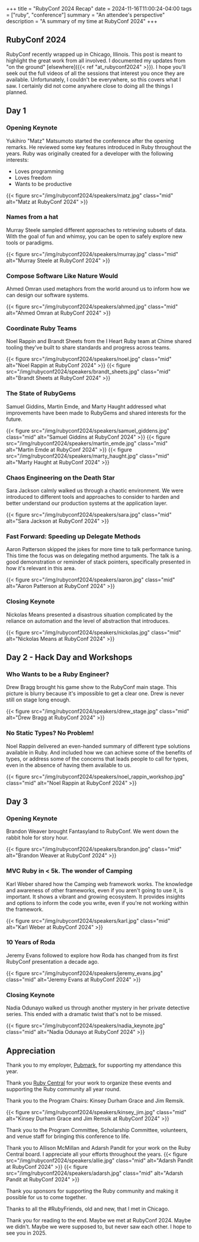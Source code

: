 +++
title = "RubyConf 2024 Recap"
date = 2024-11-16T11:00:24-04:00
tags = ["ruby", "conference"]
summary = "An attendee's perspective"
description = "A summary of my time at RubyConf 2024"
+++

## RubyConf 2024

RubyConf recently wrapped up in Chicago, Illinois. This post is meant to highlight the great work from all involved. I documented my updates from "on the ground" [elsewhere]({{< ref "at_rubyconf2024" >}}). I hope you'll seek out the full videos of all the sessions that interest you once they are available. Unfortunately, I couldn't be everywhere, so this covers what I saw. I certainly did not come anywhere close to doing all the things I planned.

## Day 1

### Opening Keynote

Yukihiro "Matz" Matsumoto started the conference after the opening remarks. He reviewed some key features introduced in Ruby throughout the years. Ruby was originally created for a developer with the following interests:

* Loves programming
* Loves freedom
* Wants to be productive

{{< figure src="/img/rubyconf2024/speakers/matz.jpg" class="mid" alt="Matz at RubyConf 2024" >}}

### Names from a hat

Murray Steele sampled different approaches to retrieving subsets of data. With the goal of fun and whimsy, you can be open to safely explore new tools or paradigms.

{{< figure src="/img/rubyconf2024/speakers/murray.jpg" class="mid" alt="Murray Steele at RubyConf 2024" >}}

### Compose Software Like Nature Would

Ahmed Omran used metaphors from the world around us to inform how we can design our software systems.

{{< figure src="/img/rubyconf2024/speakers/ahmed.jpg" class="mid" alt="Ahmed Omran at RubyConf 2024" >}}

### Coordinate Ruby Teams

Noel Rappin and Brandt Sheets from the I Heart Ruby team at Chime shared tooling they've built to share standards and progress across teams.

{{< figure src="/img/rubyconf2024/speakers/noel.jpg" class="mid" alt="Noel Rappin at RubyConf 2024" >}}
{{< figure src="/img/rubyconf2024/speakers/brandt_sheets.jpg" class="mid" alt="Brandt Sheets at RubyConf 2024" >}}

### The State of RubyGems

Samuel Giddins, Martin Emde, and Marty Haught addressed what improvements have been made to RubyGems and shared interests for the future.

{{< figure src="/img/rubyconf2024/speakers/samuel_giddens.jpg" class="mid" alt="Samuel Giddins at RubyConf 2024" >}}
{{< figure src="/img/rubyconf2024/speakers/martin_emde.jpg" class="mid" alt="Martin Emde at RubyConf 2024" >}}
{{< figure src="/img/rubyconf2024/speakers/marty_haught.jpg" class="mid" alt="Marty Haught at RubyConf 2024" >}}

### Chaos Engineering on the Death Star

Sara Jackson calmly walked us through a chaotic environment. We were introduced to different tools and approaches to consider to harden and better understand our production systems at the application layer.

{{< figure src="/img/rubyconf2024/speakers/sara.jpg" class="mid" alt="Sara Jackson at RubyConf 2024" >}}

### Fast Forward: Speeding up Delegate Methods

Aaron Patterson skipped the jokes for more time to talk performance tuning. This time the focus was on delegating method arguments. The talk is a good demonstration or reminder of stack pointers, specifically presented in how it's relevant in this area.

{{< figure src="/img/rubyconf2024/speakers/aaron.jpg" class="mid" alt="Aaron Patterson at RubyConf 2024" >}}

### Closing Keynote

Nickolas Means presented a disastrous situation complicated by the reliance on automation and the level of abstraction that introduces.

{{< figure src="/img/rubyconf2024/speakers/nickolas.jpg" class="mid" alt="Nickolas Means at RubyConf 2024" >}}

## Day 2 - Hack Day and Workshops

### Who Wants to be a Ruby Engineer?

Drew Bragg brought his game show to the RubyConf main stage. This picture is blurry because it's impossible to get a clear one. Drew is never still on stage long enough.

{{< figure src="/img/rubyconf2024/speakers/drew_stage.jpg" class="mid" alt="Drew Bragg at RubyConf 2024" >}}

### No Static Types? No Problem!

Noel Rappin delivered an even-handed summary of different type solutions available in Ruby. And included how we can achieve some of the benefits of types, or address some of the concerns that leads people to call for types, even in the absence of having them available to us.

{{< figure src="/img/rubyconf2024/speakers/noel_rappin_workshop.jpg" class="mid" alt="Noel Rappin at RubyConf 2024" >}}

## Day 3

### Opening Keynote

Brandon Weaver brought Fantasyland to RubyConf. We went down the rabbit hole for story hour.

{{< figure src="/img/rubyconf2024/speakers/brandon.jpg" class="mid" alt="Brandon Weaver at RubyConf 2024" >}}

### MVC Ruby in < 5k. The wonder of Camping

Karl Weber shared how the Camping web framework works. The knowledge and awareness of other frameworks, even if you aren't going to use it, is important. It shows a vibrant and growing ecosystem. It provides insights and options to inform the code you write, even if you're not working within the framework.

{{< figure src="/img/rubyconf2024/speakers/karl.jpg" class="mid" alt="Karl Weber at RubyConf 2024" >}}

### 10 Years of Roda

Jeremy Evans followed to explore how Roda has changed from its first RubyConf presentation a decade ago.

{{< figure src="/img/rubyconf2024/speakers/jeremy_evans.jpg" class="mid" alt="Jeremy Evans at RubyConf 2024" >}}

### Closing Keynote

Nadia Odunayo walked us through another mystery in her private detective series. This ended with a dramatic twist that's not to be missed.

{{< figure src="/img/rubyconf2024/speakers/nadia_keynote.jpg" class="mid" alt="Nadia Odunayo at RubyConf 2024" >}}

## Appreciation

Thank you to my employer, [Pubmark](https://www.pubmark.com/), for supporting my attendance this year.

Thank you [Ruby Central](https://rubycentral.org) for your work to organize these events and supporting the Ruby community all year round.

Thank you to the Program Chairs: Kinsey Durham Grace and Jim Remsik.

{{< figure src="/img/rubyconf2024/speakers/kinsey_jim.jpg" class="mid" alt="Kinsey Durham Grace and Jim Remsik at RubyConf 2024" >}}

Thank you to the Program Committee, Scholarship Committee, volunteers, and venue staff for bringing this conference to life.

Thank you to Allison McMillan and Adarsh Pandit for your work on the Ruby Central board. I appreciate all your efforts throughout the years.
{{< figure src="/img/rubyconf2024/speakers/allie.jpg" class="mid" alt="Adarsh Pandit at RubyConf 2024" >}}
{{< figure src="/img/rubyconf2024/speakers/adarsh.jpg" class="mid" alt="Adarsh Pandit at RubyConf 2024" >}}

Thank you sponsors for supporting the Ruby community and making it possible for us to come together.

Thanks to all the #RubyFriends, old and new, that I met in Chicago.

Thank you for reading to the end. Maybe we met at RubyConf 2024. Maybe we didn't. Maybe we were supposed to, but never saw each other. I hope to see you in 2025.
